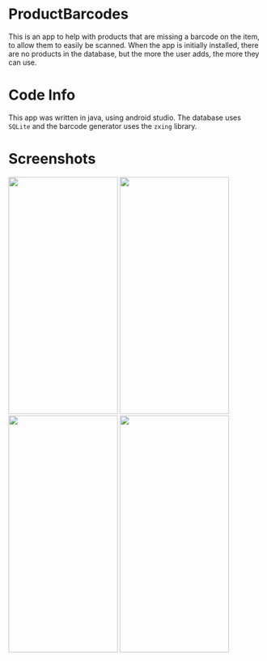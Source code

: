 # ProductBarcodes
This is an app to help with products that are missing a barcode on the item, to allow them to easily be scanned. When the app is initially installed, there are no products in the database, but the more the user adds, the more they can use. 

# Code Info
This app was written in java, using android studio. The database uses `SQLite` and the barcode generator uses the `zxing` library.

# Screenshots

<img src="https://i3.lensdump.com/i/gh5JpH.jpg" width="216" height="468"> <img src="https://i2.lensdump.com/i/gh5C1x.jpg" width="216" height="468">
<img src="https://i.lensdump.com/i/gh5QF1.jpg" width="216" height="468"> <img src="https://i1.lensdump.com/i/gh5kxk.jpg" width="216" height="468">


